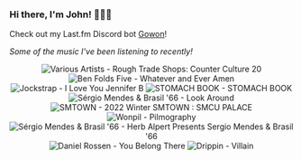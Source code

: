 ### Hi there, I'm John! 🏄🏻‍♂️

Check out my Last.fm Discord bot [Gowon](http://gowon.ca)!

_Some of the music I've been listening to recently!_


<!-- lastfm -->
<p align="center"><img src="https://lastfm.freetls.fastly.net/i/u/64s/5400f799f0f346d0faab4ef6702fa1cd.jpg" title="Various Artists - Rough Trade Shops: Counter Culture 20"> <img src="https://lastfm.freetls.fastly.net/i/u/64s/1449e64f141247b1c7a89417bc6e414c.png" title="Ben Folds Five - Whatever and Ever Amen"> <img src="https://lastfm.freetls.fastly.net/i/u/64s/9e3123c042fb257fe1851e25400203af.png" title="Jockstrap - I Love You Jennifer B"> <img src="https://lastfm.freetls.fastly.net/i/u/64s/8ead242813b913055c12404eedff34ed.jpg" title="STOMACH BOOK - STOMACH BOOK"> <img src="https://lastfm.freetls.fastly.net/i/u/64s/d1fc93e7a39846ccc6ee95b9b756bc89.jpg" title="Sérgio Mendes & Brasil '66 - Look Around"> <img src="https://lastfm.freetls.fastly.net/i/u/64s/4281df7ba84b8a25692fdfcc0c63098d.jpg" title="SMTOWN - 2022 Winter SMTOWN : SMCU PALACE"> <img src="https://lastfm.freetls.fastly.net/i/u/64s/937a30befb50262de31188d764e2619f.png" title="Wonpil - Pilmography"> <img src="https://lastfm.freetls.fastly.net/i/u/64s/ef5dcf8a41b74d8f9762b0422e440989.jpg" title="Sérgio Mendes & Brasil '66 - Herb Alpert Presents Sergio Mendes & Brasil '66"> <img src="https://lastfm.freetls.fastly.net/i/u/64s/11f4e269d6c890b9b51f279cdc5b103e.jpg" title="Daniel Rossen - You Belong There"> <img src="https://lastfm.freetls.fastly.net/i/u/64s/f90d4a7130e578fb1fd842ac87414a40.jpg" title="Drippin - Villain"> </p>
